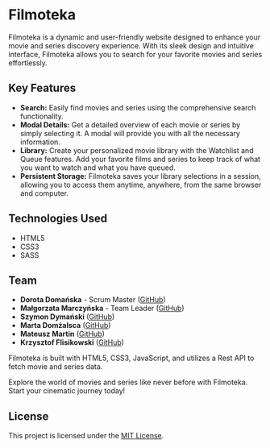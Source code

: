 # Filmoteka

Filmoteka is a dynamic and user-friendly website designed to enhance your movie and series discovery experience. With its sleek design and intuitive interface, Filmoteka allows you to search for your favorite movies and series effortlessly.

## Key Features

- **Search:** Easily find movies and series using the comprehensive search functionality.
- **Modal Details:** Get a detailed overview of each movie or series by simply selecting it. A modal will provide you with all the necessary information.
- **Library:** Create your personalized movie library with the Watchlist and Queue features. Add your favorite films and series to keep track of what you want to watch and what you have queued.
- **Persistent Storage:** Filmoteka saves your library selections in a session, allowing you to access them anytime, anywhere, from the same browser and computer.
  
## Technologies Used

- HTML5
- CSS3
- SASS

## Team

- **Dorota Domańska** - Scrum Master ([GitHub](https://github.com/DorotaDomanska))
- **Małgorzata Marczyńska** - Team Leader ([GitHub](https://github.com/MalgorzataMarczynska))
- **Szymon Dymański** ([GitHub](https://github.com/sind83/MellowYellow))
- **Marta Domżalsca** ([GitHub](https://github.com/martadomzalska))
- **Mateusz Martin** ([GitHub](https://github.com/KitsuneAkvma))
- **Krzysztof Flisikowski** ([GitHub](https://github.com/Krzysztoff420))

Filmoteka is built with HTML5, CSS3, JavaScript, and utilizes a Rest API to fetch movie and series data.

Explore the world of movies and series like never before with Filmoteka. Start your cinematic journey today!

## License

This project is licensed under the [MIT License](LICENSE).
